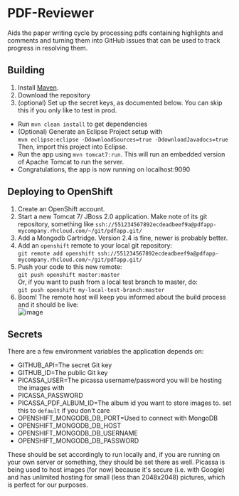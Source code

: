 PDF-Reviewer
============

Aids the paper writing cycle by processing pdfs containing highlights and comments and turning them into GitHub issues that can be used to track progress in resolving them.

## Building

1. Install [Maven](http://maven.apache.org/download.cgi).  
2. Download the repository
3. (optional) Set up the secret keys, as documented below.  You can skip this if you only like to test in prod.
- Run `mvn clean install` to get dependencies
- (Optional) Generate an Eclipse Project setup with  
`mvn eclipse:eclipse -DdownloadSources=true -DdownloadJavadocs=true`  
Then, import this project into Eclipse.
- Run the app using `mvn tomcat7:run`.  This will run an embedded version of Apache Tomcat to run the server.  
- Congratulations, the app is now running on localhost:9090

## Deploying to OpenShift
1. Create an OpenShift account.
2. Start a new Tomcat 7/ JBoss 2.0 application.  Make note of its git repository, something like `ssh://551234567892ecdeadbeef9a@pdfapp-mycompany.rhcloud.com/~/git/pdfapp.git/`
3. Add a Mongodb Cartridge.  Version 2.4 is fine, newer is probably better.
4. Add an `openshift` remote to your local git repository:  
`git remote add openshift ssh://551234567892ecdeadbeef9a@pdfapp-mycompany.rhcloud.com/~/git/pdfapp.git/`
5. Push your code to this new remote:  
`git push openshift master:master`  
Or, if you want to push from a local test branch to master, do:  
`git push openshift my-local-test-branch:master`  
6. Boom!  The remote host will keep you informed about the build process and it should be live:  
![image](https://cloud.githubusercontent.com/assets/6819944/6632588/2e104860-c90f-11e4-8fb0-1933af10f6ef.png)



## Secrets

There are a few environment variables the application depends on:
- GITHUB_API=The secret Git key
- GITHUB_ID=The public Git key
- PICASSA_USER=The picassa username/password you will be hosting the images with
- PICASSA_PASSWORD
- PICASSA_PDF_ALBUM_ID=The album id you want to store images to.  set this to `default` if you don't care
- OPENSHIFT_MONGODB_DB_PORT=Used to connect with MongoDB
- OPENSHIFT_MONGODB_DB_HOST
- OPENSHIFT_MONGODB_DB_USERNAME
- OPENSHIFT_MONGODB_DB_PASSWORD


These should be set accordingly to run locally and, if you are running on your own server or something, they should be set there as well. 
Picassa is being used to host images (for now) because it's secure (i.e. with Google) and has unlimited hosting for small (less than 2048x2048) pictures, which is perfect for our purposes.